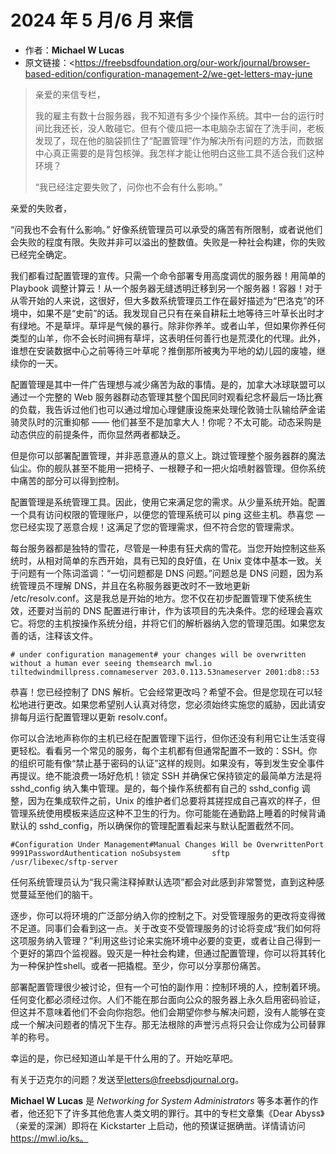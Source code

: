 # 2024 年 5 月/6 月 来信

- 作者：**Michael W Lucas**
- 原文链接：<https://freebsdfoundation.org/our-work/journal/browser-based-edition/configuration-management-2/we-get-letters-may-june


>亲爱的来信专栏，
>
>我的雇主有数十台服务器，我不知道有多少个操作系统。其中一台的运行时间比我还长，没人敢碰它。但有个傻瓜把一本电脑杂志留在了洗手间，老板发现了，现在他的脑袋抓住了“配置管理”作为解决所有问题的方法，而数据中心真正需要的是背包核弹。我怎样才能让他明白这些工具不适合我们这种环境？
>
>“我已经注定要失败了，问你也不会有什么影响。”

 亲爱的失败者，

“问我也不会有什么影响。” 好像系统管理员可以承受的痛苦有所限制，或者说他们会失败的程度有限。失败并非可以溢出的整数值。失败是一种社会构建，你的失败已经完全确定。

我们都看过配置管理的宣传。只需一个命令部署专用高度调优的服务器！用简单的 Playbook 调整计算云！从一个服务器无缝透明迁移到另一个服务器！容器！对于从零开始的人来说，这很好，但大多数系统管理员工作在最好描述为“巴洛克”的环境中，如果不是“史前”的话。我发现自己只有在亲自耕耘土地等待三叶草长出时才有绿地。不是草坪。草坪是气候的暴行。除非你养羊。或者山羊，但如果你养任何类型的山羊，你不会长时间拥有草坪，这表明任何善行也是荒漠化的代理。此外，谁想在安装数据中心之前等待三叶草呢？推倒那所被夷为平地的幼儿园的废墟，继续你的一天。

配置管理是其中一件广告理想与减少痛苦为敌的事情。是的，加拿大冰球联盟可以通过一个完整的 Web 服务器群动态管理其整个国民同时观看纪念杯最后一场比赛的负载，我告诉过他们也可以通过增加心理健康设施来处理伦敦骑士队输给萨金诺骑灵队时的沉重抑郁 —— 他们甚至不是加拿大人！你呢？不太可能。动态采购是动态供应的前提条件，而你显然两者都缺乏。

但是你可以部署配置管理，并非恶意遵从的意义上。跳过管理整个服务器群的魔法仙尘。你的舰队甚至不能用一把椅子、一根鞭子和一把火焰喷射器管理。但你系统中痛苦的部分可以得到控制。

配置管理是系统管理工具。因此，使用它来满足您的需求。从少量系统开始。配置一个具有访问权限的管理账户，以便您的管理系统可以 ping 这些主机。恭喜您 — 您已经实现了恶意合规！这满足了您的管理需求，但不符合您的管理需求。

每台服务器都是独特的雪花，尽管是一种患有狂犬病的雪花。当您开始控制这些系统时，从相对简单的东西开始，具有已知的良好值，在 Unix 变体中基本一致。关于问题有一个陈词滥调：“一切问题都是 DNS 问题。”问题总是 DNS 问题，因为系统管理员不理解 DNS，并且在名称服务器更改时不一致地更新 /etc/resolv.conf。这是我总是开始的地方。您不仅在初步配置管理下使系统生效，还要对当前的 DNS 配置进行审计，作为该项目的先决条件。您的经理会喜欢它。将您的主机按操作系统分组，并将它们的解析器纳入您的管理范围。如果您友善的话，注释该文件。

`# under configuration management# your changes will be overwritten without a human ever seeing themsearch mwl.io tiltedwindmillpress.comnameserver 203.0.113.53nameserver 2001:db8::53`

恭喜！您已经控制了 DNS 解析。它会经常更改吗？希望不会。但是您现在可以轻松地进行更改。如果您希望别人认真对待您，您必须始终实施您的威胁，因此请安排每月运行配置管理以更新 resolv.conf。

你可以合法地声称你的主机已经在配置管理下运行，但你还没有利用它让生活变得更轻松。看看另一个常见的服务，每个主机都有但通常配置不一致的：SSH。你的组织可能有像“禁止基于密码的认证”这样的规则。如果没有，等到发生安全事件再提议。绝不能浪费一场好危机！锁定 SSH 并确保它保持锁定的最简单方法是将 sshd_config 纳入集中管理。是的，每个操作系统都有自己的 sshd_config 调整，因为在集成软件之前，Unix 的维护者们总要将其搓捏成自己喜欢的样子，但管理系统使用模板来适应这种不卫生的行为。你可能能在通勤路上睡着的时候背诵默认的 sshd_config，所以确保你的管理配置看起来与默认配置截然不同。

`#Configuration Under Management#Manual Changes Will be OverwrittenPort 9991PasswordAuthentication noSubsystem       sftp    /usr/libexec/sftp-server`

任何系统管理员认为“我只需注释掉默认选项”都会对此感到非常警觉，直到这种感觉蔓延至他们的脑干。

逐步，你可以将环境的广泛部分纳入你的控制之下。对受管理服务的更改将变得微不足道。同事们会看到这一点。关于改变不受管理服务的讨论将变成“我们如何将这项服务纳入管理？”利用这些讨论来实施环境中必要的变更，或者让自己得到一个更好的第四个监视器。毁灭是一种社会构建，但通过配置管理，你可以将其转化为一种保护性shell。或者一把撬棍。至少，你可以分享那份痛苦。

部署配置管理很少被讨论，但有一个可怕的副作用：控制环境的人，控制着环境。任何变化都必须经过你。人们不能在那台面向公众的服务器上永久启用密码验证，但这并不意味着他们不会向你抱怨。他们会期望你参与解决问题，没有人能够在变成一个解决问题者的情况下生存。那无法根除的声誉污点将只会让你成为公司替罪羊的称号。

幸运的是，你已经知道山羊是干什么用的了。开始吃草吧。

有关于迈克尔的问题？发送至<letters@freebsdjournal.org>。

**Michael W Lucas** 是 *Networking for System Administrators* 等多本著作的作者，他还犯下了许多其他危害人类文明的罪行。其中的专栏文章集《Dear Abyss》（亲爱的深渊）即将在 Kickstarter 上启动，他的预谋证据确凿。详情请访问 https://mwl.io/ks。
